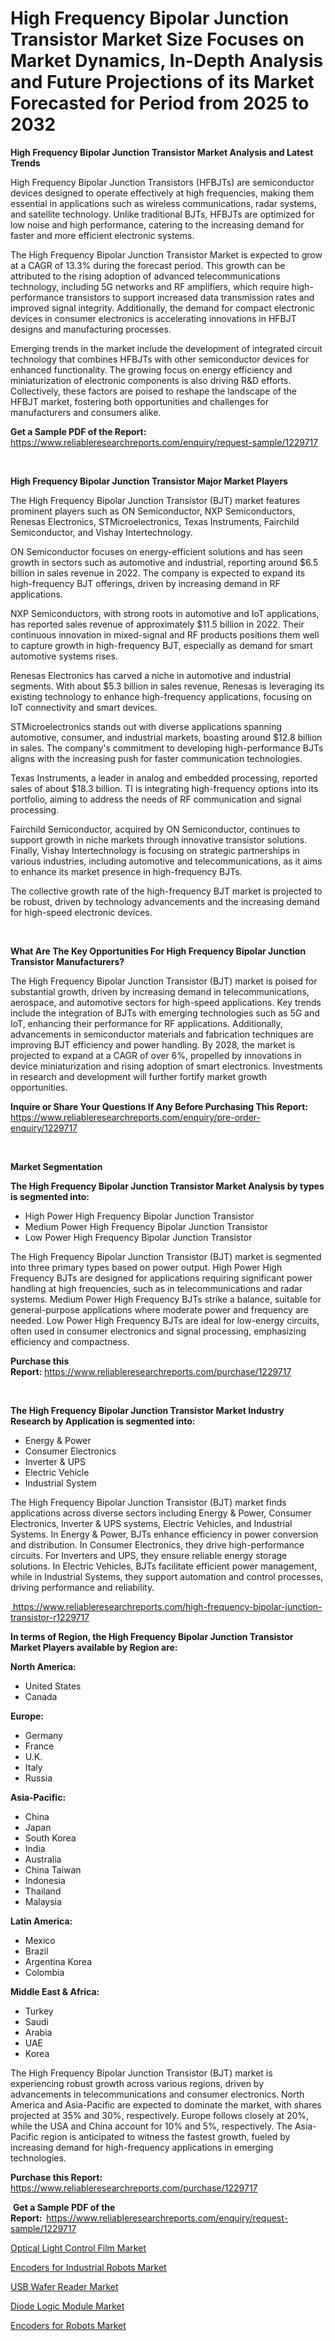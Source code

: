 <p><h1>High Frequency Bipolar Junction Transistor Market Size Focuses on Market Dynamics, In-Depth Analysis and Future Projections of its Market Forecasted for Period from 2025 to 2032</h1></p><p><strong>High Frequency Bipolar Junction Transistor Market Analysis and Latest Trends</strong></p>
<p><p>High Frequency Bipolar Junction Transistors (HFBJTs) are semiconductor devices designed to operate effectively at high frequencies, making them essential in applications such as wireless communications, radar systems, and satellite technology. Unlike traditional BJTs, HFBJTs are optimized for low noise and high performance, catering to the increasing demand for faster and more efficient electronic systems. </p><p>The High Frequency Bipolar Junction Transistor Market is expected to grow at a CAGR of 13.3% during the forecast period. This growth can be attributed to the rising adoption of advanced telecommunications technology, including 5G networks and RF amplifiers, which require high-performance transistors to support increased data transmission rates and improved signal integrity. Additionally, the demand for compact electronic devices in consumer electronics is accelerating innovations in HFBJT designs and manufacturing processes.</p><p>Emerging trends in the market include the development of integrated circuit technology that combines HFBJTs with other semiconductor devices for enhanced functionality. The growing focus on energy efficiency and miniaturization of electronic components is also driving R&D efforts. Collectively, these factors are poised to reshape the landscape of the HFBJT market, fostering both opportunities and challenges for manufacturers and consumers alike.</p></p>
<p><strong>Get a Sample PDF of the Report:&nbsp;</strong> <a href="https://www.reliableresearchreports.com/enquiry/request-sample/1229717?utm_campaign=83&utm_medium=2&utm_source=Github&utm_content=ia&utm_term=06042025&utm_id=high-frequency-bipolar-junction-transistor">https://www.reliableresearchreports.com/enquiry/request-sample/1229717</a></p>
<p>&nbsp;</p>
<p><strong>High Frequency Bipolar Junction Transistor Major Market Players</strong></p>
<p><p>The High Frequency Bipolar Junction Transistor (BJT) market features prominent players such as ON Semiconductor, NXP Semiconductors, Renesas Electronics, STMicroelectronics, Texas Instruments, Fairchild Semiconductor, and Vishay Intertechnology. </p><p>ON Semiconductor focuses on energy-efficient solutions and has seen growth in sectors such as automotive and industrial, reporting around $6.5 billion in sales revenue in 2022. The company is expected to expand its high-frequency BJT offerings, driven by increasing demand in RF applications.</p><p>NXP Semiconductors, with strong roots in automotive and IoT applications, has reported sales revenue of approximately $11.5 billion in 2022. Their continuous innovation in mixed-signal and RF products positions them well to capture growth in high-frequency BJT, especially as demand for smart automotive systems rises.</p><p>Renesas Electronics has carved a niche in automotive and industrial segments. With about $5.3 billion in sales revenue, Renesas is leveraging its existing technology to enhance high-frequency applications, focusing on IoT connectivity and smart devices.</p><p>STMicroelectronics stands out with diverse applications spanning automotive, consumer, and industrial markets, boasting around $12.8 billion in sales. The company's commitment to developing high-performance BJTs aligns with the increasing push for faster communication technologies.</p><p>Texas Instruments, a leader in analog and embedded processing, reported sales of about $18.3 billion. TI is integrating high-frequency options into its portfolio, aiming to address the needs of RF communication and signal processing.</p><p>Fairchild Semiconductor, acquired by ON Semiconductor, continues to support growth in niche markets through innovative transistor solutions. Finally, Vishay Intertechnology is focusing on strategic partnerships in various industries, including automotive and telecommunications, as it aims to enhance its market presence in high-frequency BJTs.</p><p>The collective growth rate of the high-frequency BJT market is projected to be robust, driven by technology advancements and the increasing demand for high-speed electronic devices.</p></p>
<p>&nbsp;</p>
<p><strong>What Are The Key Opportunities For High Frequency Bipolar Junction Transistor Manufacturers?</strong></p>
<p><p>The High Frequency Bipolar Junction Transistor (BJT) market is poised for substantial growth, driven by increasing demand in telecommunications, aerospace, and automotive sectors for high-speed applications. Key trends include the integration of BJTs with emerging technologies such as 5G and IoT, enhancing their performance for RF applications. Additionally, advancements in semiconductor materials and fabrication techniques are improving BJT efficiency and power handling. By 2028, the market is projected to expand at a CAGR of over 6%, propelled by innovations in device miniaturization and rising adoption of smart electronics. Investments in research and development will further fortify market growth opportunities.</p></p>
<p><strong>Inquire or Share Your Questions If Any Before Purchasing This Report:</strong> <a href="https://www.reliableresearchreports.com/enquiry/pre-order-enquiry/1229717?utm_campaign=83&utm_medium=2&utm_source=Github&utm_content=ia&utm_term=06042025&utm_id=high-frequency-bipolar-junction-transistor">https://www.reliableresearchreports.com/enquiry/pre-order-enquiry/1229717</a></p>
<p>&nbsp;</p>
<p><strong>Market Segmentation</strong></p>
<p><strong>The High Frequency Bipolar Junction Transistor Market Analysis by types is segmented into:</strong></p>
<p><ul><li>High Power High Frequency Bipolar Junction Transistor</li><li>Medium Power High Frequency Bipolar Junction Transistor</li><li>Low Power High Frequency Bipolar Junction Transistor</li></ul></p>
<p><p>The High Frequency Bipolar Junction Transistor (BJT) market is segmented into three primary types based on power output. High Power High Frequency BJTs are designed for applications requiring significant power handling at high frequencies, such as in telecommunications and radar systems. Medium Power High Frequency BJTs strike a balance, suitable for general-purpose applications where moderate power and frequency are needed. Low Power High Frequency BJTs are ideal for low-energy circuits, often used in consumer electronics and signal processing, emphasizing efficiency and compactness.</p></p>
<p><strong>Purchase this Report:&nbsp;</strong><a href="https://www.reliableresearchreports.com/purchase/1229717?utm_campaign=83&utm_medium=2&utm_source=Github&utm_content=ia&utm_term=06042025&utm_id=high-frequency-bipolar-junction-transistor">https://www.reliableresearchreports.com/purchase/1229717</a></p>
<p>&nbsp;</p>
<p><strong>The High Frequency Bipolar Junction Transistor Market Industry Research by Application is segmented into:</strong></p>
<p><ul><li>Energy & Power</li><li>Consumer Electronics</li><li>Inverter & UPS</li><li>Electric Vehicle</li><li>Industrial System</li></ul></p>
<p><p>The High Frequency Bipolar Junction Transistor (BJT) market finds applications across diverse sectors including Energy & Power, Consumer Electronics, Inverter & UPS systems, Electric Vehicles, and Industrial Systems. In Energy & Power, BJTs enhance efficiency in power conversion and distribution. In Consumer Electronics, they drive high-performance circuits. For Inverters and UPS, they ensure reliable energy storage solutions. In Electric Vehicles, BJTs facilitate efficient power management, while in Industrial Systems, they support automation and control processes, driving performance and reliability.</p></p>
<p><a href="https://www.reliableresearchreports.com/high-frequency-bipolar-junction-transistor-r1229717?utm_campaign=83&utm_medium=2&utm_source=Github&utm_content=ia&utm_term=06042025&utm_id=high-frequency-bipolar-junction-transistor">&nbsp;https://www.reliableresearchreports.com/high-frequency-bipolar-junction-transistor-r1229717</a></p>
<p><strong>In terms of Region, the High Frequency Bipolar Junction Transistor Market Players available by Region are:</strong></p>
<p>
    <p> <strong> North America: </strong>
        <ul>
            <li>United States</li>
            <li>Canada</li>
        </ul>
        </p> 
    <p> <strong> Europe: </strong>
        <ul>
            <li>Germany</li>
            <li>France</li>
            <li>U.K.</li>
            <li>Italy</li>
            <li>Russia</li>
        </ul>
        </p> 
    <p> <strong> Asia-Pacific: </strong>
        <ul>
            <li>China</li>
            <li>Japan</li>
            <li>South Korea</li>
            <li>India</li>
            <li>Australia</li>
            <li>China Taiwan</li>
            <li>Indonesia</li>
            <li>Thailand</li>
            <li>Malaysia</li>
        </ul>
        </p> 
    <p> <strong> Latin America: </strong>
        <ul>
            <li>Mexico</li>
            <li>Brazil</li>
            <li>Argentina Korea</li>
            <li>Colombia</li>
        </ul>
        </p> 
    <p> <strong> Middle East & Africa: </strong>
        <ul>
            <li>Turkey</li>
            <li>Saudi</li>
            <li>Arabia</li>
            <li>UAE</li>
            <li>Korea</li>
        </ul>
    </p>
    </p>
<p><p>The High Frequency Bipolar Junction Transistor (BJT) market is experiencing robust growth across various regions, driven by advancements in telecommunications and consumer electronics. North America and Asia-Pacific are expected to dominate the market, with shares projected at 35% and 30%, respectively. Europe follows closely at 20%, while the USA and China account for 10% and 5%, respectively. The Asia-Pacific region is anticipated to witness the fastest growth, fueled by increasing demand for high-frequency applications in emerging technologies.</p></p>
<p><strong>Purchase this Report: </strong><a href="https://www.reliableresearchreports.com/purchase/1229717?utm_campaign=83&utm_medium=2&utm_source=Github&utm_content=ia&utm_term=06042025&utm_id=high-frequency-bipolar-junction-transistor">https://www.reliableresearchreports.com/purchase/1229717</a></p>
<p>&nbsp;<strong>Get a Sample PDF of the Report:&nbsp;&nbsp;</strong><a href="https://www.reliableresearchreports.com/enquiry/request-sample/1229717?utm_campaign=83&utm_medium=2&utm_source=Github&utm_content=ia&utm_term=06042025&utm_id=high-frequency-bipolar-junction-transistor">https://www.reliableresearchreports.com/enquiry/request-sample/1229717</a></p>
<p><strong></strong></p>
<p><p><a href="https://github.com/taveyasenay/Market-Research-Report-List-1/blob/main/optical-light-control-film-market.md?utm_campaign=83&utm_medium=2&utm_source=Github&utm_content=ia&utm_term=06042025&utm_id=high-frequency-bipolar-junction-transistor">Optical Light Control Film Market</a></p><p><a href="https://github.com/keohannchavo/Market-Research-Report-List-1/blob/main/encoders-for-industrial-robots-market.md?utm_campaign=83&utm_medium=2&utm_source=Github&utm_content=ia&utm_term=06042025&utm_id=high-frequency-bipolar-junction-transistor">Encoders for Industrial Robots Market</a></p><p><a href="https://github.com/ssaradulai/Market-Research-Report-List-1/blob/main/usb-wafer-reader-market.md?utm_campaign=83&utm_medium=2&utm_source=Github&utm_content=ia&utm_term=06042025&utm_id=high-frequency-bipolar-junction-transistor">USB Wafer Reader Market</a></p><p><a href="https://github.com/helmeludu/Market-Research-Report-List-1/blob/main/diode-logic-module-market.md?utm_campaign=83&utm_medium=2&utm_source=Github&utm_content=ia&utm_term=06042025&utm_id=high-frequency-bipolar-junction-transistor">Diode Logic Module Market</a></p><p><a href="https://github.com/dukerghostki/Market-Research-Report-List-1/blob/main/encoders-for-robots-market.md?utm_campaign=83&utm_medium=2&utm_source=Github&utm_content=ia&utm_term=06042025&utm_id=high-frequency-bipolar-junction-transistor">Encoders for Robots Market</a></p></p>